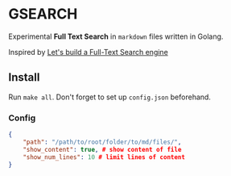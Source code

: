 # GSEARCH

Experimental **Full Text Search** in `markdown` files written in Golang.

Inspired by [Let's build a Full-Text Search engine](https://artem.krylysov.com/blog/2020/07/28/lets-build-a-full-text-search-engine/)

## Install

Run `make all`. Don't forget to set up `config.json` beforehand.

### Config

```json
{
    "path": "/path/to/root/folder/to/md/files/",
    "show_content": true, # show content of file
    "show_num_lines": 10 # limit lines of content
}
```